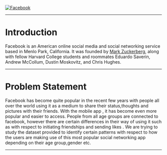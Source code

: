 [![Facebook](https://img.etimg.com/thumb/msid-75184637,width-650,imgsize-432571,,resizemode-4,quality-100/facebook-ap.jpg "Facebook")](https://img.etimg.com/thumb/msid-75184637,width-650,imgsize-432571,,resizemode-4,quality-100/facebook-ap.jpg "Facebook")

---
<a name = Section1></a>
# **Introduction**
Facebook is an American online social media and social networking service based in Menlo Park, California. It was founded by [Mark Zuckerberg](https://en.wikipedia.org/wiki/Mark_Zuckerberg "Mark Zuckerberg"), along with fellow Harvard College students and roommates Eduardo Saverin, Andrew McCollum, Dustin Moskovitz, and Chris Hughes.


---
<a name = Section2></a>
# **Problem Statement**
Facebook has become quite popular in the recent few years with people all over the world using it as a medium to share their status,thoughts and pictures with their friends. With the mobile app , it has become even more popular and easier to access. People from all age groups are connected to facebook, however there are certain differences in their way of using it such as with respect to initiating friendships and sending likes . We are trying to study the dataset provided to identify certain patterns with respect to how the users are making use of this most popular social networking app depending on their age group,gender etc.

---
